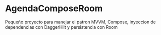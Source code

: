# AgendaComposeRoom
Pequeño proyecto para manejar el patron MVVM, Compose, inyeccion de dependencias con DaggerHilt y persistencia con Room
